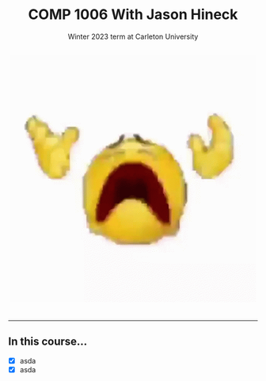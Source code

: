 <html>
<h1 align="center"> COMP 1006 With Jason Hineck </h1>
<p align="center"> Winter 2023 term at Carleton University </p>
    
<div align="center"style="font-size:30px;">

![Suffer.gif](https://github.com/MessyToilet/COMP-1006/blob/main/Assest/suffer.gif)

</div>

<audio control>

<source src="filename" type="audio/mpeg">

</audio>
</html>

---

## In this course...

- [x] asda
- [x] asda
